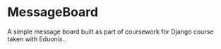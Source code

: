 # MessageBoard
A simple message board built as part of coursework for Django course taken with Eduonix..
